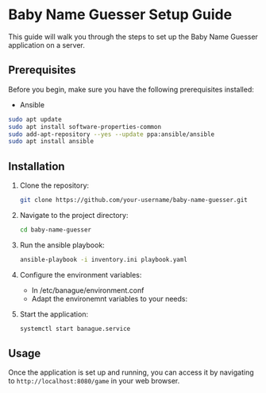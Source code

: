 # Baby Name Guesser Setup Guide

This guide will walk you through the steps to set up the Baby Name Guesser application on a server.

## Prerequisites

Before you begin, make sure you have the following prerequisites installed:

- Ansible
```bash
sudo apt update
sudo apt install software-properties-common
sudo add-apt-repository --yes --update ppa:ansible/ansible
sudo apt install ansible
```

## Installation

1. Clone the repository:

    ```bash
    git clone https://github.com/your-username/baby-name-guesser.git
    ```

2. Navigate to the project directory:

    ```bash
    cd baby-name-guesser
    ```

3. Run the ansible playbook:

    ```bash
    ansible-playbook -i inventory.ini playbook.yaml
    ```

4. Configure the environment variables:

    - In /etc/banague/environment.conf 
    - Adapt the environemnt variables to your needs:

5. Start the application:

    ```bash
    systemctl start banague.service
    ```

## Usage

Once the application is set up and running, you can access it by navigating to `http://localhost:8080/game` in your web browser.

